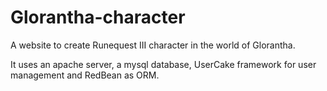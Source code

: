 Glorantha-character
===================

A website to create Runequest III character in the world of Glorantha.

It uses an apache server, a mysql database, UserCake framework for user management and RedBean as ORM.
